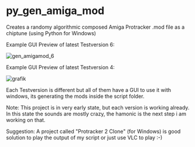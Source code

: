 # py_gen_amiga_mod
Creates a randomy algorithmic composed Amiga Protracker .mod file as a chiptune (using Python for Windows)

Example GUI Preview of latest Testversion 6:

![gen_amigamod_6](https://github.com/user-attachments/assets/15425983-efad-413b-a4a3-8fa5a5af5866)


Example GUI Preview of latest Testversion 4:

![grafik](https://github.com/user-attachments/assets/5fc1c6d3-1519-47ae-95ef-d421bfd03b07)


Each Testversion is different but all of them have a GUI to use it with windows, its generating the mods inside
the script folder.

Note: This project is in very early state, but each version is working already.
In this state the sounds are mostly crazy, the hamonic is the next step i am working on that.

Suggestion: A project called "Protracker 2 Clone" (for Windows) is good solution to play the output of my script
or just use VLC to play :-)
